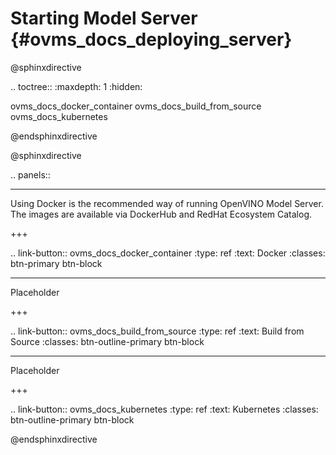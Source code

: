 # Starting Model Server {#ovms_docs_deploying_server}

@sphinxdirective

.. toctree::
   :maxdepth: 1
   :hidden:

   ovms_docs_docker_container
   ovms_docs_build_from_source
   ovms_docs_kubernetes
   
@endsphinxdirective

@sphinxdirective

.. panels::

   ---
    
   Using Docker is the recommended way of running OpenVINO Model Server. The images are available via 
   DockerHub and RedHat Ecosystem Catalog.

   +++

   .. link-button:: ovms_docs_docker_container
      :type: ref
      :text: Docker
      :classes: btn-primary btn-block 

   ---

   Placeholder

   +++

   .. link-button:: ovms_docs_build_from_source
      :type: ref
      :text: Build from Source
      :classes: btn-outline-primary btn-block 

   ---

   Placeholder

   +++

   .. link-button:: ovms_docs_kubernetes
      :type: ref
      :text: Kubernetes
      :classes: btn-outline-primary btn-block 

@endsphinxdirective
